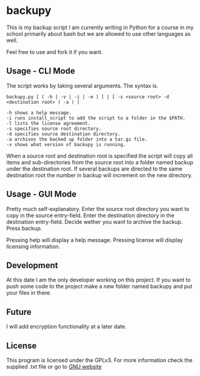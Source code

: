 backupy
=======

This is my backup script I am currently writing in Python for a
course in my school primarily about bash but we are allowed to use
other languages as well.

Feel free to use and fork it if you want.

Usage - CLI Mode
----------------

The script works by taking several arguments. The syntax is.

    backupy.py [ ( -h | -v | -i | -e ) ] | [ -s <source root> -d <destination root> ( -a ) ]

    -h shows a help message.
    -i runs install_script to add the script to a folder in the $PATH.
    -l lists the license agreement.
    -s specifies source root directory.
    -d specifies source destination directory.
    -a archives the backed up folder into a tar.gz file.
    -v shows what version of backupy is running.

When a source root and destination root is specified the script will
copy all items and sub-directories from the source root into a folder
named backup<numbeer> under the destination root. If several backups
are directed to the same destination root the number in backup<number>
will increment on the new directory.

Usage - GUI Mode
----------------

Pretty much self-explanatory.
Enter the source root directory you want to copy in the source entry-field.
Enter the destination directory in the destination entry-field.
Decide wether you want to archive the backup.
Press backup.

Pressing help will display a help message.
Pressing license will display licensing information.

Development
-----------

At this date I am the only developer working on this project.
If you want to push some code to the project make a new folder named
backupy<version number> and put your files in there.

Future
------

I will add encryption functionality at a later date.

License
-------

This program is licensed under the GPLv3.
For more information check the supplied .txt file or go to [GNU website](http://www.gnu.org/licenses/)
